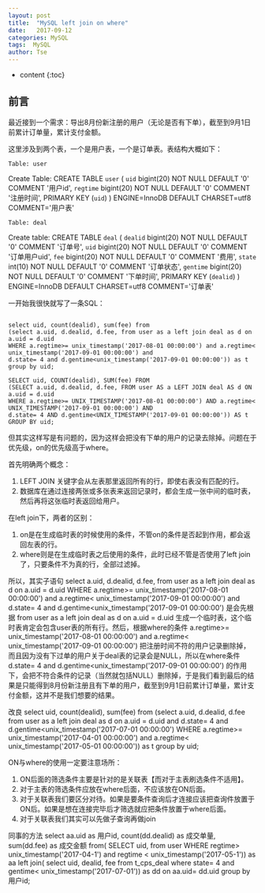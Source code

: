 ```yaml
---
layout: post
title:  "MySQL left join on where"
date:   2017-09-12
categories: MySQL
tags:  MySQL
author: Tse
---
```


* content
{:toc}

## 前言

最近接到一个需求：导出8月份新注册的用户（无论是否有下单），截至到9月1日前累计订单量，累计支付金额。

这里涉及到两个表，一个是用户表，一个是订单表。表结构大概如下：


	Table: user
Create Table: CREATE TABLE `user` (
	`uid` bigint(20) NOT NULL DEFAULT '0' COMMENT '用户id',
	`regtime` bigint(20) NOT NULL DEFAULT '0' COMMENT '注册时间',
	PRIMARY KEY (`uid`)
) ENGINE=InnoDB DEFAULT CHARSET=utf8 COMMENT='用户表'

	
	Table: deal
Create table: CREATE TABLE `deal` (
	`dealid` bigint(20) NOT NULL DEFAULT '0' COMMENT '订单号',
	`uid` bigint(20) NOT NULL DEFAULT '0' COMMENT '订单用户uid',
	`fee` bigint(20) NOT NULL DEFAULT '0' COMMENT '费用',
	`state` int(10) NOT NULL DEFAULT '0' COMMENT '订单状态',
	`gentime` bigint(20) NOT NULL DEFAULT '0' COMMENT '下单时间',
	PRIMARY KEY (`dealid`)
) ENGINE=InnoDB DEFAULT CHARSET=utf8 COMMENT='订单表'


一开始我很快就写了一条SQL：
```

select uid, count(dealid), sum(fee) from 
(select a.uid, d.dealid, d.fee, from user as a left join deal as d on a.uid = d.uid
WHERE a.regtime>= unix_timestamp('2017-08-01 00:00:00') and a.regtime< unix_timestamp('2017-09-01 00:00:00') and
d.state= 4 and d.gentime<unix_timestamp('2017-09-01 00:00:00')) as t
group by uid;
```
```
SELECT uid, COUNT(dealid), SUM(fee) FROM 
(SELECT a.uid, d.dealid, d.fee, FROM user AS a LEFT JOIN deal AS d ON a.uid = d.uid
WHERE a.regtime>= UNIX_TIMESTAMP('2017-08-01 00:00:00') AND a.regtime< UNIX_TIMESTAMP('2017-09-01 00:00:00') AND
d.state= 4 AND d.gentime<UNIX_TIMESTAMP('2017-09-01 00:00:00')) AS t
GROUP BY uid;
```

但其实这样写是有问题的，因为这样会把没有下单的用户的记录去除掉。问题在于优先级，on的优先级高于where。

首先明确两个概念：

1. LEFT JOIN 关键字会从左表那里返回所有的行，即使右表没有匹配的行。
2. 数据库在通过连接两张或多张表来返回记录时，都会生成一张中间的临时表，然后再将这张临时表返回给用户。

在left join下，两者的区别：

1. on是在生成临时表的时候使用的条件，不管on的条件是否起到作用，都会返回左表的行。
2. where则是在生成临时表之后使用的条件，此时已经不管是否使用了left join了，只要条件不为真的行，全部过滤掉。

所以，其实子语句 select a.uid, d.dealid, d.fee, from user as a left join deal as d on a.uid = d.uid WHERE a.regtime>= unix_timestamp('2017-08-01 00:00:00') and a.regtime< unix_timestamp('2017-09-01 00:00:00') and
d.state= 4 and d.gentime<unix_timestamp('2017-09-01 00:00:00') 是会先根据 from user as a left join deal as d on a.uid = d.uid 生成一个临时表，这个临时表肯定会包含user表的所有行。然后，根据where的条件 a.regtime>= unix_timestamp('2017-08-01 00:00:00') and a.regtime< unix_timestamp('2017-09-01 00:00:00') 把注册时间不符的用户记录删除掉，而且因为没有下过单的用户关于deal表的记录会是NULL，所以在where条件 d.state= 4 and d.gentime<unix_timestamp('2017-09-01 00:00:00') 的作用下，会把不符合条件的记录（当然就包括NULL）删除掉，于是我们看到最后的结果是只能得到8月份新注册且有下单的用户，截至到9月1日前累计订单量，累计支付金额，这并不是我们想要的结果。

改良
select uid, count(dealid), sum(fee) from (select a.uid, d.dealid, d.fee from user as a left join deal as d on a.uid = d.uid
and d.state= 4
   and d.gentime<unix_timestamp('2017-07-01 00:00:00') WHERE a.regtime>= unix_timestamp('2017-04-01 00:00:00')
   and a.regtime< unix_timestamp('2017-05-01 00:00:00')) as t
group by uid;

ON与where的使用一定要注意场所：



1. ON后面的筛选条件主要是针对的是关联表【而对于主表刷选条件不适用】。
2. 对于主表的筛选条件应放在where后面，不应该放在ON后面。
3. 对于关联表我们要区分对待。如果是要条件查询后才连接应该把查询件放置于ON后。如果是想在连接完毕后才筛选就应把条件放置于where后面。
4. 对于关联表我们其实可以先做子查询再做join


同事的方法
select aa.uid as 用户id,
       count(dd.dealid) as 成交单量,
       sum(dd.fee) as 成交金额 
  from(
SELECT uid,
  from user
 WHERE regtime> unix_timestamp('2017-04-1')
   and regtime < unix_timestamp('2017-05-1')) as aa
  left join(
select uid, dealid, fee from t_cps_deal
 where state= 4
   and gentime< unix_timestamp('2017-07-01')) as dd on aa.uid= dd.uid
 group by 用户id;
